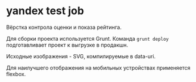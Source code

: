yandex test job
======

Вёрстка контрола оценки и показа рейтинга.

Для сборки проекта используется Grunt. Команда `grunt deploy` подготавливает проект к выгрузке в продакшн.

Исходные изображения - SVG, компилируемые в data-uri.

Для наилучшего отображения на мобильных устройствах применяется flexbox.